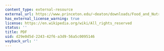 ```yaml
---
content_type: external-resource
external_url: https://www.princeton.edu/~deaton/downloads/Food_and_Nutrition_in_India_Facts_and_Interpretations.pdf
has_external_license_warning: true
license: https://en.wikipedia.org/wiki/All_rights_reserved
status: ''
title: PDF
uid: d29e0d5d-2243-42f6-a3d9-56a5c0095146
wayback_url: ''
---
```

